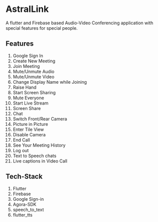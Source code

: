 # AstralLink

A flutter and Firebase based Audio-Video Conferencing application with special features for special people. 

## Features

1. Google Sign In
2. Create New Meeting
3. Join Meeting
4. Mute/Unmute Audio
5. Mute/Unmute Video
6. Change Display Name while Joining
7. Raise Hand
8. Start Screen Sharing
9. Mute Everyone
10. Start Live Stream
11. Screen Share
12. Chat
13. Switch Front/Rear Camera
14. Picture in Picture
15. Enter Tile View
16. Disable Camera
17. End Call
18. See Your Meeting History
19. Log out
20. Text to Speech chats
21. Live captions in Video Call

## Tech-Stack

1. Flutter
2. Firebase
3. Google Sign-in
4. Agora-SDK
5. speech_to_text
6. flutter_tts
